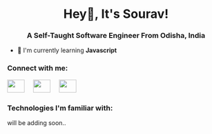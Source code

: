 <h1 align="center">Hey👋️, It's Sourav!</h1>
<h3 align="center">A Self-Taught Software Engineer From Odisha, India</h3>

- 🌱 I'm currently learning **Javascript**

<h3 align="left">Connect with me:</h3>
<p align="left">
<a href="https://twitter.com/souravstwt" target="_blank"><img src="https://photos.app.goo.gl/NGAwKmKW848LtZzp8" height="30px" width="40px"></a>
<a href="https://www.linkedin.com/in/sourav-kumar-79715725a/" style="margin: 0rem 1rem;"><img src="" height="30px" width="40px"></a>
<a href="https://www.instagram.com/the.souravkumar/" style="text-decoration: none;"><img src="" height="30px" width="40px"></a>
</p>
<p>
<h3>Technologies I'm familiar with:</h3>
will be adding soon..
</p>